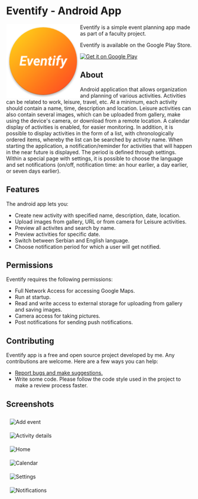 # Eventify - Android App 

<img src="app/src/main/res/mipmap-xxxhdpi/ic_launcher.png" align="left"
width="200" >

Eventify is a simple event planning app made as part of a faculty project.

Eventify is available on the Google Play Store.

<p align="left">
    <a href="https://play.google.com/store/apps/details?id=org.unibl.etf.mr.eventify">
        <img alt="Get it on Google Play"
            height="80"
            src="https://play.google.com/intl/en_us/badges/images/generic/en_badge_web_generic.png" />
    </a>  
</p>


## About

Android application that allows organization and planning of various activities. Activities can be related to work, leisure, travel, etc.
At a minimum, each activity should contain a name, time, description and location. Leisure activities can also contain several images, which can be uploaded from
gallery, make using the device's camera, or download from a remote location.
A calendar display of activities is enabled, for easier monitoring. In addition, it is possible to display activities in the form of a list, with chronologically ordered items, whereby the list can be searched by activity name. When starting the application, a notification/reminder for activities that will happen in the near future is displayed. The period is defined through settings.
Within a special page with settings, it is possible to choose the language and set notifications (on/off, notification time: an hour earlier, a day earlier, or seven days earlier).

## Features

The android app lets you:
- Create new activity with specified name, description, date, location.
- Upload images from gallery, URL or from camera for Leisure activities.
- Preview all activites and search by name.
- Preview activities for specific date.
- Switch between Serbian and English language.
- Choose notification period for which a user will get notified.

## Permissions

Eventify requires the following permissions:
- Full Network Access for accessing Google Maps.
- Run at startup.
- Read and write access to external storage for uploading from gallery and saving images.
- Camera access for taking pictures.
- Post notifications for sending push notifications.

## Contributing

Eventify app is a free and open source project developed by me. Any contributions are welcome. Here are a few ways you can help:
 * [Report bugs and make suggestions.](https://github.com/vanja-djenadija/Eventify/issues)
 * Write some code. Please follow the code style used in the project to make a review process faster.

## Screenshots


<img src="https://github.com/vanja-djenadija/Eventify/assets/130909026/d3293c67-575b-4738-98d0-e42b9c013f61" align="left" width="250" hspace="10" vspace="10" alt="Add event">
<img src="https://github.com/vanja-djenadija/Eventify/assets/130909026/3e150076-6d02-4479-b103-f74160c3735b" align="left" width="250" hspace="10" vspace="10" alt="Activity details">
<img src="https://github.com/vanja-djenadija/Eventify/assets/130909026/418b9320-a79a-454b-a288-8a7c66d8fbe9" align="left" width="250" hspace="10" vspace="10" alt="Home">
<img src="https://github.com/vanja-djenadija/Eventify/assets/130909026/fa7cab1f-39bd-4e59-9796-c3466c78034f" align="left" width="250" hspace="10" vspace="10" alt="Calendar">
<img src="https://github.com/vanja-djenadija/Eventify/assets/130909026/175e3d31-0dae-41a6-98ee-4e86f63ee057" align="left" width="250" hspace="10" vspace="10" alt="Settings">
<img src="https://github.com/vanja-djenadija/Eventify/assets/130909026/058e8117-abde-467e-8011-9102b1abd948" align="left" width="250" hspace="10" vspace="10" alt="Notifications">


